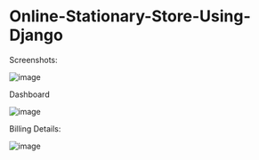 # Online-Stationary-Store-Using-Django

Screenshots:

![image](https://user-images.githubusercontent.com/70227385/218165895-30557d55-49ca-475b-801f-cce1cb18146f.png)


Dashboard 

![image](https://user-images.githubusercontent.com/70227385/218165987-15c7d378-e944-4230-92a8-39d7de9cdb2a.png)



Billing Details:

![image](https://user-images.githubusercontent.com/70227385/218166103-260a069a-ec47-49e4-86a8-fc9ad0f1d925.png)

